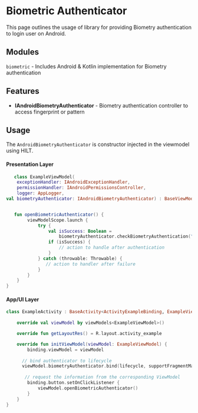 # Biometric Authenticator

This page outlines the usage of library for providing Biometry authentication to login user on Android.



## Modules

`biometric` - Includes Android & Kotlin implementation for Biometry authentication

## Features

- **IAndroidBiometryAuthenticator** - Biometry authentication controller to access fingerprint or pattern



## Usage

The `AndroidBiometryAuthenticator` is constructor injected in the viewmodel using HILT.

#### Presentation Layer

```kotlin
   class ExampleViewModel(
    exceptionHandler: IAndroidExceptionHandler,
    permissionHandler: IAndroidPermissionsController,
    logger: AppLogger,
val biometryAuthenticator: IAndroidBiometryAuthenticator) : BaseViewModel(exceptionHandler, permissionHandler, logger) {


   fun openBiometricAuthenticator() {
        viewModelScope.launch {
            try {
                val isSuccess: Boolean =
                    biometryAuthenticator.checkBiometryAuthentication("Just for test", "Oops")
                if (isSuccess) {
                    // action to handle after authentication
                }
            } catch (throwable: Throwable) {
               // action to handler after failure
            }
        }
    }
}  
```



#### App/UI Layer

```kotlin
class ExampleActivity : BaseActivity<ActivityExampleBinding, ExampleViewModel>() {
  
    override val viewModel by viewModels<ExampleViewModel>()

    override fun getLayoutRes() = R.layout.activity_example

    override fun initViewModel(viewModel: ExampleViewModel) {
        binding.viewModel = viewModel
      
      // bind authenticator to lifecycle
	  viewModel.biometryAuthenticator.bind(lifecycle, supportFragmentManager)
      
       // request the information from the corresponding ViewModel
        binding.button.setOnClickListener {
            viewModel.openBiometricAuthenticator()
        }
    }          
}
```


